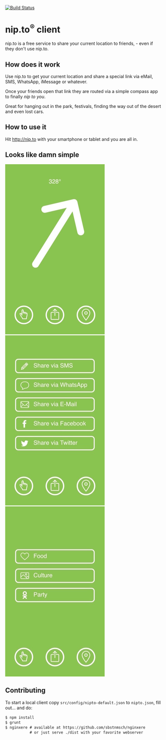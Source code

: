 [![Build Status](https://travis-ci.org/sbstnmsch/nip.to-app.svg?branch=master)](https://travis-ci.org/sbstnmsch/nip.to-app)

# nip.to<sup>&reg;</sup> client
nip.to is a free service to share your current location to
friends, - even if they don't use nip.to.

## How does it work
Use nip.to to get your current location and share a special link
via eMail, SMS, WhatsApp, iMessage or whatever.

Once your friends open that link they are routed via a simple
compass app to finally *nip to you*.

Great for hanging out in the park, festivals, finding the way out
of the desert and even lost cars.

## How to use it
Hit http://nip.to with your smartphone or tablet and you are all
in.

## Looks like damn simple
<div>
  <style> .u-inline { display: inline-block; } </style>
  <img class="u-inline" src=".README.md/compass.jpg" />
  <img class="u-inline" src=".README.md/share.jpg" />
  <img src=".README.md/explore.jpg" />
</div>

## Contributing
To start a local client copy `src/config/nipto-default.json` to
`nipto.json`, fill out... and do:
```
$ npm install
$ grunt
$ nginxere # available at https://github.com/sbstnmsch/nginxere
           # or just serve ./dist with your favorite webserver
```
